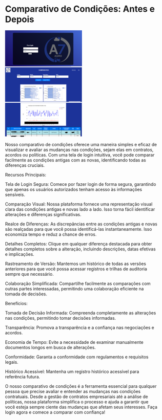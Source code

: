 # Comparativo de Condições: Antes e Depois
<img src="comparativo/imagens/telalogin.png" alt="Image" height="50%" width="50%">
<img src="comparativo/imagens/tela1.png" alt="Image" height="50%" width="50%">
<img src="comparativo/imagens/tela2.png" alt="Image" height="50%" width="50%">

Nosso comparativo de condições oferece uma maneira simples e eficaz de visualizar e avaliar as mudanças nas condições, sejam elas em contratos, acordos ou políticas. Com uma tela de login intuitiva, você pode comparar facilmente as condições antigas com as novas, identificando todas as diferenças cruciais.

Recursos Principais:

Tela de Login Segura: Comece por fazer login de forma segura, garantindo que apenas os usuários autorizados tenham acesso às informações sensíveis.

Comparação Visual: Nossa plataforma fornece uma representação visual clara das condições antigas e novas lado a lado. Isso torna fácil identificar alterações e diferenças significativas.

Realce de Diferenças: As discrepâncias entre as condições antigas e novas são realçadas para que você possa identificá-las instantaneamente. Isso economiza tempo e reduz a chance de erros.

Detalhes Completos: Clique em qualquer diferença destacada para obter detalhes completos sobre a alteração, incluindo descrições, datas efetivas e implicações.

Rastreamento de Versão: Mantemos um histórico de todas as versões anteriores para que você possa acessar registros e trilhas de auditoria sempre que necessário.

Colaboração Simplificada: Compartilhe facilmente as comparações com outras partes interessadas, permitindo uma colaboração eficiente na tomada de decisões.

Benefícios:

Tomada de Decisão Informada: Compreenda completamente as alterações nas condições, permitindo tomar decisões informadas.

Transparência: Promova a transparência e a confiança nas negociações e acordos.

Economia de Tempo: Evite a necessidade de examinar manualmente documentos longos em busca de alterações.

Conformidade: Garanta a conformidade com regulamentos e requisitos legais.

Histórico Acessível: Mantenha um registro histórico acessível para referência futura.

O nosso comparativo de condições é a ferramenta essencial para qualquer pessoa que precise avaliar e entender as mudanças nas condições contratuais. Desde a gestão de contratos empresariais até a análise de políticas, nossa plataforma simplifica o processo e ajuda a garantir que você esteja sempre ciente das mudanças que afetam seus interesses. Faça login agora e comece a comparar com confiança!

